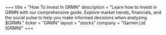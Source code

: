 +++
title = "How To Invest In GRMN"
description = "Learn how to invest in GRMN with our comprehensive guide. Explore market trends, financials, and the social pulse to help you make informed decisions when analyzing $GRMN."
ticker = "GRMN"
layout = "stocks"
company = "Garmin Ltd (GRMN)"
+++

